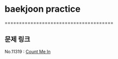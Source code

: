 # baekjoon practice #

======================================

## 문제 링크 ##

No.11319 : [Count Me In](https://www.acmicpc.net/problem/11319)
